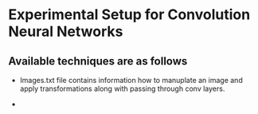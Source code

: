 # Experimental Setup for Convolution Neural Networks

## Available techniques are as follows

* Images.txt file contains information how to manuplate an image and apply transformations along with passing through conv layers.

* 